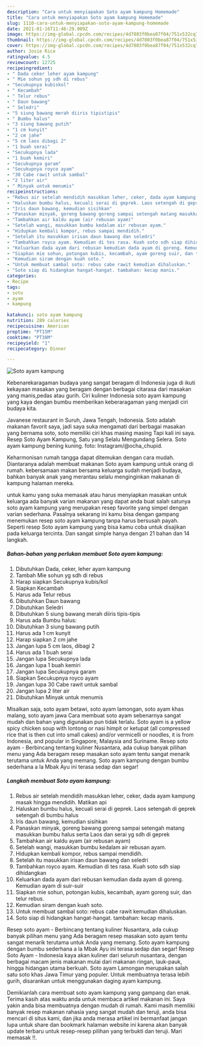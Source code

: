```yaml
---
description: "Cara untuk menyiapakan Soto ayam kampung Homemade"
title: "Cara untuk menyiapakan Soto ayam kampung Homemade"
slug: 1110-cara-untuk-menyiapakan-soto-ayam-kampung-homemade
date: 2021-01-16T11:46:29.009Z
image: https://img-global.cpcdn.com/recipes/4d7803f0bea87f04/751x532cq70/soto-ayam-kampung-foto-resep-utama.jpg
thumbnail: https://img-global.cpcdn.com/recipes/4d7803f0bea87f04/751x532cq70/soto-ayam-kampung-foto-resep-utama.jpg
cover: https://img-global.cpcdn.com/recipes/4d7803f0bea87f04/751x532cq70/soto-ayam-kampung-foto-resep-utama.jpg
author: Josie Rice
ratingvalue: 4.5
reviewcount: 12725
recipeingredient:
- " Dada ceker leher ayam kampung"
- " Mie sohun yg sdh di rebus"
- "Secukupnya kubiskol"
- " Kecambah"
- " Telur rebus"
- " Daun bawang"
- " Seledri"
- "5 siung bawang merah diiris tipistipis"
- " Bumbu halus"
- "3 siung bawang putih"
- "1 cm kunyit"
- "2 cm jahe"
- "5 cm laos dibagi 2"
- "1 buah serai"
- "Secukupnya lada"
- "1 buah kemiri"
- "Secukupnya garam"
- "Secukupnya royco ayam"
- "30 Cabe rawit untuk sambal"
- "2 liter air"
- " Minyak untuk menumis"
recipeinstructions:
- "Rebus air setelah mendidih masukkan leher, ceker, dada ayam kampung masak hingga mendidih. Matikan api"
- "Haluskan bumbu halus, kecuali serai di geprek. Laos setengah di geprek setengah di bumbu halus"
- "Iris daun bawang, kemudian sisihkan"
- "Panaskan minyak, goreng bawang goreng sampai setengah matang masukkan bumbu halus serta Laos dan serai yg sdh di geprek"
- "Tambahkan air kaldu ayam (air rebusan ayam)"
- "Setelah wangi, masukkan bumbu kedalam air rebusan ayam."
- "Hidupkan kembali kompor, rebus sampai mendidih."
- "Setelah itu masukkan irisan daun bawang dan seledri"
- "Tambahkan royco ayam. Kemudian di tes rasa. Kuah soto sdh siap dihidangkan"
- "Keluarkan dada ayam dari rebusan kemudian dada ayam di goreng. Kemudian ayam di suir-suir"
- "Siapkan mie sohun, potongan kubis, kecambah, ayam goreng suir, dan telur rebus."
- "Kemudian siram dengan kuah soto."
- "Untuk membuat sambal soto: rebus cabe rawit kemudian dihaluskan."
- "Soto siap di hidangkan hangat-hangat. tambahan: kecap manis."
categories:
- Recipe
tags:
- soto
- ayam
- kampung

katakunci: soto ayam kampung 
nutrition: 289 calories
recipecuisine: American
preptime: "PT15M"
cooktime: "PT38M"
recipeyield: "1"
recipecategory: Dinner

---
```



![Soto ayam kampung](https://img-global.cpcdn.com/recipes/4d7803f0bea87f04/751x532cq70/soto-ayam-kampung-foto-resep-utama.jpg)

Kebenarekaragaman budaya yang sangat beragam di Indonesia juga di ikuti kekayaan masakan yang beragam dengan berbagai citarasa dari masakan yang manis,pedas atau gurih. Ciri kuliner Indonesia soto ayam kampung yang kaya dengan bumbu memberikan keberaragaman yang menjadi ciri budaya kita.


Javanese restaurant in Suruh, Jawa Tengah, Indonesia. Soto adalah makanan favorit saya, jadi saya suka mengamati dari berbagai masakan yang bernama soto, soto memiliki ciri khas masing masing Tapi kali ini saya. Resep Soto Ayam Kampung, Satu yang Selalu Mengundang Selera. Soto ayam kampung bening kuning. foto: Instagram/@ocha_chupid.

Keharmonisan rumah tangga dapat ditemukan dengan cara mudah. Diantaranya adalah membuat makanan Soto ayam kampung untuk orang di rumah. kebersamaan makan bersama keluarga sudah menjadi budaya, bahkan banyak anak yang merantau selalu menginginkan makanan di kampung halaman mereka.

untuk kamu yang suka memasak atau harus menyiapkan masakan untuk keluarga ada banyak varian makanan yang dapat anda buat salah satunya soto ayam kampung yang merupakan resep favorite yang simpel dengan varian sederhana. Pasalnya sekarang ini kamu bisa dengan gampang menemukan resep soto ayam kampung tanpa harus bersusah payah.
Seperti resep Soto ayam kampung yang bisa kamu coba untuk disajikan pada keluarga tercinta. Dan sangat simple hanya dengan 21 bahan dan 14 langkah.


<!--inarticleads1-->

##### Bahan-bahan yang perlukan membuat Soto ayam kampung:

1. Dibutuhkan  Dada, ceker, leher ayam kampung
1. Tambah  Mie sohun yg sdh di rebus
1. Harap siapkan Secukupnya kubis/kol
1. Siapkan  Kecambah
1. Harus ada  Telur rebus
1. Dibutuhkan  Daun bawang
1. Dibutuhkan  Seledri
1. Dibutuhkan 5 siung bawang merah diiris tipis-tipis
1. Harus ada  Bumbu halus:
1. Dibutuhkan 3 siung bawang putih
1. Harus ada 1 cm kunyit
1. Harap siapkan 2 cm jahe
1. Jangan lupa 5 cm laos, dibagi 2
1. Harus ada 1 buah serai
1. Jangan lupa Secukupnya lada
1. Jangan lupa 1 buah kemiri
1. Jangan lupa Secukupnya garam
1. Siapkan Secukupnya royco ayam
1. Jangan lupa 30 Cabe rawit untuk sambal
1. Jangan lupa 2 liter air
1. Dibutuhkan  Minyak untuk menumis


Misalkan saja, soto ayam betawi, soto ayam lamongan, soto ayam khas malang, soto ayam jawa Cara membuat soto ayam sebenarnya sangat mudah dan bahan yang digunakan pun tidak terlalu. Soto ayam is a yellow spicy chicken soup with lontong or nasi himpit or ketupat (all compressed rice that is then cut into small cakes) and/or vermicelli or noodles, it is from Indonesia, and popular in Singapore, Malaysia and Suriname. Resep soto ayam - Berbincang tentang kuliner Nusantara, ada cukup banyak pilihan menu yang Ada beragam resep masakan soto ayam tentu sangat menarik terutama untuk Anda yang memang. Soto ayam kampung dengan bumbu sederhana a la Mbak Ayu ini terasa sedap dan segar! 

<!--inarticleads2-->

##### Langkah membuat  Soto ayam kampung:

1. Rebus air setelah mendidih masukkan leher, ceker, dada ayam kampung masak hingga mendidih. Matikan api
1. Haluskan bumbu halus, kecuali serai di geprek. Laos setengah di geprek setengah di bumbu halus
1. Iris daun bawang, kemudian sisihkan
1. Panaskan minyak, goreng bawang goreng sampai setengah matang masukkan bumbu halus serta Laos dan serai yg sdh di geprek
1. Tambahkan air kaldu ayam (air rebusan ayam)
1. Setelah wangi, masukkan bumbu kedalam air rebusan ayam.
1. Hidupkan kembali kompor, rebus sampai mendidih.
1. Setelah itu masukkan irisan daun bawang dan seledri
1. Tambahkan royco ayam. Kemudian di tes rasa. Kuah soto sdh siap dihidangkan
1. Keluarkan dada ayam dari rebusan kemudian dada ayam di goreng. Kemudian ayam di suir-suir
1. Siapkan mie sohun, potongan kubis, kecambah, ayam goreng suir, dan telur rebus.
1. Kemudian siram dengan kuah soto.
1. Untuk membuat sambal soto: rebus cabe rawit kemudian dihaluskan.
1. Soto siap di hidangkan hangat-hangat. tambahan: kecap manis.


Resep soto ayam - Berbincang tentang kuliner Nusantara, ada cukup banyak pilihan menu yang Ada beragam resep masakan soto ayam tentu sangat menarik terutama untuk Anda yang memang. Soto ayam kampung dengan bumbu sederhana a la Mbak Ayu ini terasa sedap dan segar! Resep Soto Ayam - Indonesia kaya akan kuliner dari seluruh nusantara, dengan berbagai macam jenis makanan mulai dari makanan ringan, lauk-pauk, hingga hidangan utama berkuah. Soto ayam Lamongan merupakan salah satu soto khas Jawa Timur yang populer. Untuk membuatnya terasa lebih gurih, disarankan untuk menggunakan daging ayam kampung. 

Demikianlah cara membuat soto ayam kampung yang gampang dan enak. Terima kasih atas waktu anda untuk membaca artikel makanan ini. Saya yakin anda bisa membuatnya dengan mudah di rumah. Kami masih memiliki banyak resep makanan rahasia yang sangat mudah dan teruji, anda bisa mencari di situs kami, dan jika anda merasa artikel ini bermanfaat jangan lupa untuk share dan bookmark halaman website ini karena akan banyak update terbaru untuk resep-resep pilihan yang terbukti dan teruji. Mari memasak !!. 
